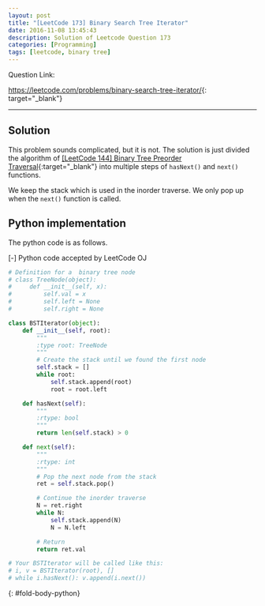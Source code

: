 ```yaml
---
layout: post
title: "[LeetCode 173] Binary Search Tree Iterator"
date: 2016-11-08 13:45:43
description: Solution of Leetcode Question 173
categories: [Programming]
tags: [leetcode, binary tree]
---
```


Question Link:

<https://leetcode.com/problems/binary-search-tree-iterator/>{: target="_blank"}

---

## Solution

This problem sounds complicated, but it is not.
The solution is just divided the algorithm of
[[LeetCode 144] Binary Tree Preorder Traversal](/2014/04/04/leetcode144-Binary-Tree-Preorder-Traversal/){:target="_blank"}
into multiple steps of `hasNext()` and `next()` functions.

We keep the stack which is used in the inorder traverse. We only pop up when the `next()` function is called.

## Python implementation

The python code is as follows.

<div class="code-title">
<span class="code-fold" id="fold-btn-python" onclick="$use('fold-body-python', 'fold-btn-python')">[-]</span>
Python code accepted by LeetCode OJ
</div>

~~~ python
# Definition for a  binary tree node
# class TreeNode(object):
#     def __init__(self, x):
#         self.val = x
#         self.left = None
#         self.right = None

class BSTIterator(object):
    def __init__(self, root):
        """
        :type root: TreeNode
        """
        # Create the stack until we found the first node
        self.stack = []
        while root:
            self.stack.append(root)
            root = root.left

    def hasNext(self):
        """
        :rtype: bool
        """
        return len(self.stack) > 0

    def next(self):
        """
        :rtype: int
        """
        # Pop the next node from the stack
        ret = self.stack.pop()

        # Continue the inorder traverse
        N = ret.right
        while N:
            self.stack.append(N)
            N = N.left

        # Return
        return ret.val

# Your BSTIterator will be called like this:
# i, v = BSTIterator(root), []
# while i.hasNext(): v.append(i.next())
~~~
{: #fold-body-python}
